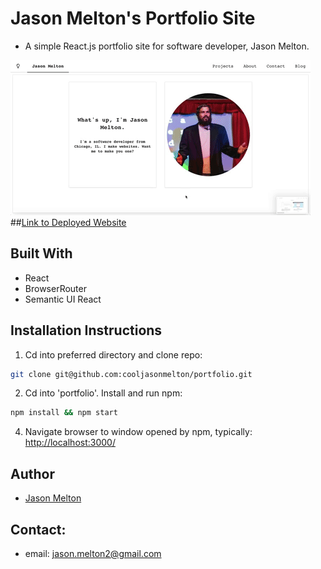 # Jason Melton's Portfolio Site
* A simple React.js portfolio site for software developer, Jason Melton.

<img src="https://github.com/cooljasonmelton/portfolio/blob/master/portfolio-demo.gif?raw=true" width=""/>
##<a href="http://www.jasonmelton.site/">Link to Deployed Website </a>

## Built With​
* React
* BrowserRouter
* Semantic UI React
​
## Installation Instructions
1. Cd into preferred directory and clone repo:
```bash
git clone git@github.com:cooljasonmelton/portfolio.git
```
2. Cd into 'portfolio'. Install and run npm:
```bash
npm install && npm start
```
4. Navigate browser to window opened by npm, typically: <a href='http://localhost:3000'> http://localhost:3000/ </a> 

## Author
* <a href='https://github.com/cooljasonmelton'> Jason Melton</a>

## Contact: 
* email: jason.melton2@gmail.com
